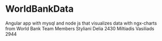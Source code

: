 # WorldBankData
Angular app with mysql and node js that visualizes data with ngx-charts from World Bank 
Team Members Styliani Delia 2430
Miltiadis Vasiliads 2944
